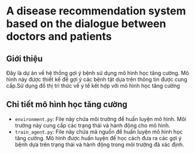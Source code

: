 # A disease recommendation system based on the dialogue between doctors and patients
## Giới thiệu
Đây là dự án về hệ thống gợi ý bệnh sử dụng mô hình học tăng cường. Mô hình này được thiết kế để gợi ý các bệnh tật dựa trên thông tin được cung cấp.Sử dụng đồ thị tri thức về y tế kết hợp với mô hình học tăng cường

## Chi tiết mô hình học tăng cường
* `environment.py`: File này chứa môi trường để huấn luyện mô hình. Môi trường này cung cấp các trạng thái và hành động cho mô hình.
* `train_agent.py`: File này chứa mã nguồn để huấn luyện mô hình học tăng cường. Mô hình được huấn luyện để học cách đưa ra các gợi ý bệnh dựa trên trạng thái và hành động trong môi trường đã xác định.
